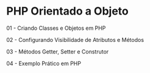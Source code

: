 # PHP Orientado a Objeto

01 - Criando Classes e Objetos em PHP

02 - Configurando Visibilidade de Atributos e Métodos

03 - Métodos Getter, Setter e Construtor

04 - Exemplo Prático em PHP

